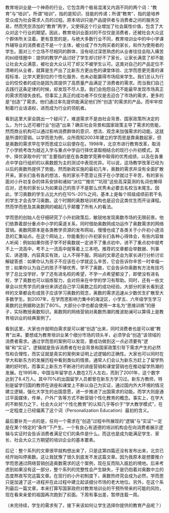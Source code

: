 
 教育培训业是一个神奇的行业，它包含两个极易混淆又内涵不同的两个词：“教育”与“培训”。所谓“培训”，指的是知识、技能的传递；所谓“教育”，指的是培养受众成为社会需求人员的过程。原本培训只是产品提供者与消费者之间的服务交易，然而凭空添加的“教育”两字，又使得这个行业增加了社会属性价值，包含了大众对这个行业的期望。因此，教育培训业面对的不仅仅是消费者，还被社会大众这个群体所关注着。更有意思的是，与绝大多数行业不同，教育培训业中的中小学课外辅导业的消费者还不是一个主体，被分成了作为购买者的家长，和作为使用者的学生。面对三个立场不尽相同的群体，没有经过深思熟虑的从业者往往会陷入痛苦的纠结怪圈中：提供的教学产品讨好了学生却讨好不了家长，让家长满意了却不能让社会大众满意，被社会大众认可了却又不被学生认可。这类对自己的产品定位不清晰的从业者，就算是生产出了比新东方更出色的课堂体验、比学而思更完善的课程标准、比学大更到位的个性化服务，也未必能赢得市场招来学生。我们总认为行业的佼佼者的成功是因为其提供了高质量产品满足了消费者的需求。而当我们自己去践行这条定律的时候，却发现不尽人意。我们会抱怨自己不能最早发现市场真正的需求而错失良机。但事实上真正的成功者不仅仅是去迎合了市场的需求，更多的是“创造”了需求。他们通过率先提供能满足他们所“创造”的需求的产品，而牢牢控制着行业话语权，进而成为行业的领航者。


看到这里大家会跳出一个疑问了。难道需求不是由社会背景、国家政策所决定的么，为什么还可被行业“创造”出来？确实社会背景和国家政策主导了需求的势能，然而商业机构可以通过影响消费群体的意识、想法、观念来加强需求的动能。这就是所谓的营销。以学而思为例，众所周知2003年建立的学而思是靠奥数起家，但是奥数的需求早在学而思成立以前便存在。1998年，北京市进行教育改革，取消了小学统考改为就近入学与重点中学自行择优录取相结合的现行小升初模式。其中，择优录取中的“优”主要指的是在各类数学竞赛中取得的优秀成绩，以及在各重点中学自行组织的以奥数题为主的测试中表现优异。可以说，这场教学改革已经为以后的奥数热提供了势能。然而新政实施的最初几年，奥数的需求并没有全面扩散开来。家长们各有各的想法，有的家长不愿意让孩子在小学就过于辛苦，有的家长面对小升初复杂的体系安排和诸如“派位”“推优”“坑班”这些高深莫测的名词也懒得应对，还有的家长认为如果自己的孩子不是那么优秀未必要去名校当末尾生。因此，学习奥数的学生占比大约在10%-20%之间，基本上是每个班级成绩前若干名的学生才会去学习奥数。这个时期的奥数培训机构也是迎合这类优生而开设课程。然而学而思及其奥数网的崛起几乎颠覆了所有人的看法。


学而思的创始人在仔细研究了小升初政策后，敏锐地发现奥数市场的无限前景。他们依靠着部分重点中小学的渠道关系，同时借助奥数网成功运作了奥数需求的网络营销。奥数网原本是各类教学资源的发布网站，慢慢也成了各类关于小升初小道消息的汇集站点。在这个网站上，你能看到小升初家长们各种心得体会，有些内容耸人听闻：例如如果你孩子学不好奥数就一定进不了重点初中，进不了重点初中就考不上一流高中，考不上一流高中就等着上三本吧。推荐的文章都会举数据、列事实、讲道理，内容真实有效，让人不得不服。网站的文章还会为家长进行分析讨论解疑答惑：如果你认为孩子不应该在小学就这么辛苦，它会告诉你辛苦一时幸福一世；如果你认为自己的孩子不够优秀，学不了奥数，它会告诉你奥数有方法有技巧学了总比没学好，学了还有进名校的希望，不学一点希望都没了，即使没有进名校，学了奥数也可以锻炼智力，会对将来在中学的学习有帮助。同时，还有一些文章会以优秀学员的身份来讲述自己学习奥数之后的成功经验。大部分的家长看到这样的文章都会形成孩子应该学习奥数的观念，奥数的需求迅速从少数优生扩散至大多数学生。到2007年，在学而思影响力集中的海淀区，小学五、六年级学生学习奥数的比例据称达到了80%。大部分小学也都会使用一本名为“思维训练”的册子，实际教授奥数知识。奥数网的网络营销对奥数热潮的推波助澜可以算得上是教育培训业的经典案例了。


看到这里，大家也许就明白需求是可以被“创造”出来，同时消费者也是可以被“教育”出来。要想成为教育培训业某个细分市场的领头羊，必须学会“创造”该领域的消费者需求。通过学而思的案例可以发现，要成功做到这一点必须要有“逻辑”和“实证”。逻辑就是告诉消费者在社会背景和国家政策引导下需求产生的必然性和合理性，而实证就是真实的案例来证明上述逻辑的正确性。大家也可以同时在学大和新东方的发展历程中看到类似的情景。通常人们会认为新东方赶上了留学热潮的好时机，而事实上新东方不断进行的讲座营销和课堂营销也在推动留学热潮的发展。在1995年，中国当年留学总人数在2万人左右，而到了2001年，这个数字达到了8.4万人。其中70%的出国留学人员都曾在新东方学习过。新东方教师，特别是留学归国的教师在讲座和课堂上不断以自己为实证，通过国内外大环境的情况建立逻辑，强化大学生的出国意愿，进一步推进了出国需求的动能。而学大则是通过平面媒体，传单，户外广告等方式不断营销个性化教育的概念。事实上，在学大的不断努力之下，社会大众对“个性化教育”的认知几乎等价于“学大教学模式”，在一定程度上已经偏离了这个词（Personalization Education）最初的含义。


最后要补充一点的是，任何一个需求在“创造”过程中所展现的“逻辑”与“实证”一定是在某个特定的“条件”下产生。一个有良心有道德的培训机构会在向消费者展示逻辑与实证时会告诉消费者满足它们的条件是什么。而这也是成为能满足学生、家长、社会大众三方期望的培训企业的基本要素。


后记：整个系列的文章很早就构想出来了，只是这第四篇还没有发布出来，北京已经开始叫停奥数。这让我犹豫了很久到底发不发这篇文章。因为我原本是想要推介学而思通过网络营销创造奥数需求的这个案例，现在反而陷入尴尬的境地。后来考虑到如果没有这一部分，整个系列的完整性会产生缺失，于是仍抱着对奥数中立的态度熬夜写完这篇文章。在现行的小升初制度下，奥数热终究会成为必然，学而思只是加速了这一进程并在此过程中建立起该细分市场的老大地位。另外，在这个系列最后一篇文章，本来打算写国家政府对教育培训业的干预所带来的可能的风险，现在看来亲爱的祖国再次跑到了前面。下周有事出差，暂停连载一周。

（未完待续，学生的需求有了，接下来该如何让学生选择你提供的教育产品呢？）